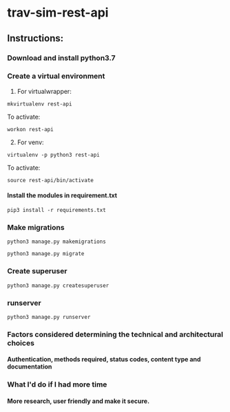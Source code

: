 # trav-sim-rest-api

## Instructions:
### Download and install python3.7

### Create a virtual environment
1. For virtualwrapper: 
```
mkvirtualenv rest-api
```

To activate:
```
workon rest-api
```

2. For venv: 
```
virtualenv -p python3 rest-api
```
To activate: 
```
source rest-api/bin/activate
```

#### Install the modules in requirement.txt 
```
pip3 install -r requirements.txt 
```

### Make migrations
```
python3 manage.py makemigrations
```
```
python3 manage.py migrate
```

### Create superuser
```
python3 manage.py createsuperuser
```

### runserver
```
python3 manage.py runserver
```
### Factors considered determining the technical and architectural choices
#### Authentication, methods required, status codes, content type and documentation

### What I'd do if I had more time
#### More research, user friendly and make it secure.